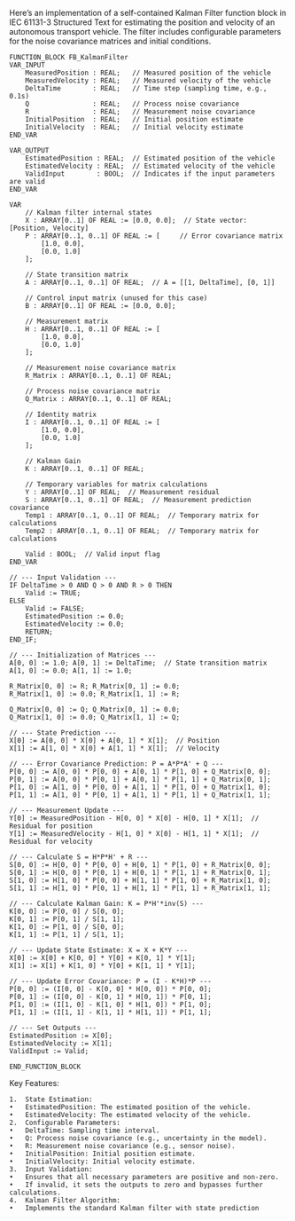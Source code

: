Here’s an implementation of a self-contained Kalman Filter function block in IEC 61131-3 Structured Text for estimating the position and velocity of an autonomous transport vehicle. The filter includes configurable parameters for the noise covariance matrices and initial conditions.

```
FUNCTION_BLOCK FB_KalmanFilter
VAR_INPUT
    MeasuredPosition : REAL;   // Measured position of the vehicle
    MeasuredVelocity : REAL;   // Measured velocity of the vehicle
    DeltaTime        : REAL;   // Time step (sampling time, e.g., 0.1s)
    Q                : REAL;   // Process noise covariance
    R                : REAL;   // Measurement noise covariance
    InitialPosition  : REAL;   // Initial position estimate
    InitialVelocity  : REAL;   // Initial velocity estimate
END_VAR

VAR_OUTPUT
    EstimatedPosition : REAL;  // Estimated position of the vehicle
    EstimatedVelocity : REAL;  // Estimated velocity of the vehicle
    ValidInput        : BOOL;  // Indicates if the input parameters are valid
END_VAR

VAR
    // Kalman filter internal states
    X : ARRAY[0..1] OF REAL := [0.0, 0.0];  // State vector: [Position, Velocity]
    P : ARRAY[0..1, 0..1] OF REAL := [     // Error covariance matrix
        [1.0, 0.0],
        [0.0, 1.0]
    ];

    // State transition matrix
    A : ARRAY[0..1, 0..1] OF REAL;  // A = [[1, DeltaTime], [0, 1]]

    // Control input matrix (unused for this case)
    B : ARRAY[0..1] OF REAL := [0.0, 0.0];

    // Measurement matrix
    H : ARRAY[0..1, 0..1] OF REAL := [
        [1.0, 0.0],
        [0.0, 1.0]
    ];

    // Measurement noise covariance matrix
    R_Matrix : ARRAY[0..1, 0..1] OF REAL;

    // Process noise covariance matrix
    Q_Matrix : ARRAY[0..1, 0..1] OF REAL;

    // Identity matrix
    I : ARRAY[0..1, 0..1] OF REAL := [
        [1.0, 0.0],
        [0.0, 1.0]
    ];

    // Kalman Gain
    K : ARRAY[0..1, 0..1] OF REAL;

    // Temporary variables for matrix calculations
    Y : ARRAY[0..1] OF REAL;  // Measurement residual
    S : ARRAY[0..1, 0..1] OF REAL;  // Measurement prediction covariance
    Temp1 : ARRAY[0..1, 0..1] OF REAL;  // Temporary matrix for calculations
    Temp2 : ARRAY[0..1, 0..1] OF REAL;  // Temporary matrix for calculations

    Valid : BOOL;  // Valid input flag
END_VAR

// --- Input Validation ---
IF DeltaTime > 0 AND Q > 0 AND R > 0 THEN
    Valid := TRUE;
ELSE
    Valid := FALSE;
    EstimatedPosition := 0.0;
    EstimatedVelocity := 0.0;
    RETURN;
END_IF;

// --- Initialization of Matrices ---
A[0, 0] := 1.0; A[0, 1] := DeltaTime;  // State transition matrix
A[1, 0] := 0.0; A[1, 1] := 1.0;

R_Matrix[0, 0] := R; R_Matrix[0, 1] := 0.0;
R_Matrix[1, 0] := 0.0; R_Matrix[1, 1] := R;

Q_Matrix[0, 0] := Q; Q_Matrix[0, 1] := 0.0;
Q_Matrix[1, 0] := 0.0; Q_Matrix[1, 1] := Q;

// --- State Prediction ---
X[0] := A[0, 0] * X[0] + A[0, 1] * X[1];  // Position
X[1] := A[1, 0] * X[0] + A[1, 1] * X[1];  // Velocity

// --- Error Covariance Prediction: P = A*P*A' + Q ---
P[0, 0] := A[0, 0] * P[0, 0] + A[0, 1] * P[1, 0] + Q_Matrix[0, 0];
P[0, 1] := A[0, 0] * P[0, 1] + A[0, 1] * P[1, 1] + Q_Matrix[0, 1];
P[1, 0] := A[1, 0] * P[0, 0] + A[1, 1] * P[1, 0] + Q_Matrix[1, 0];
P[1, 1] := A[1, 0] * P[0, 1] + A[1, 1] * P[1, 1] + Q_Matrix[1, 1];

// --- Measurement Update ---
Y[0] := MeasuredPosition - H[0, 0] * X[0] - H[0, 1] * X[1];  // Residual for position
Y[1] := MeasuredVelocity - H[1, 0] * X[0] - H[1, 1] * X[1];  // Residual for velocity

// --- Calculate S = H*P*H' + R ---
S[0, 0] := H[0, 0] * P[0, 0] + H[0, 1] * P[1, 0] + R_Matrix[0, 0];
S[0, 1] := H[0, 0] * P[0, 1] + H[0, 1] * P[1, 1] + R_Matrix[0, 1];
S[1, 0] := H[1, 0] * P[0, 0] + H[1, 1] * P[1, 0] + R_Matrix[1, 0];
S[1, 1] := H[1, 0] * P[0, 1] + H[1, 1] * P[1, 1] + R_Matrix[1, 1];

// --- Calculate Kalman Gain: K = P*H'*inv(S) ---
K[0, 0] := P[0, 0] / S[0, 0];
K[0, 1] := P[0, 1] / S[1, 1];
K[1, 0] := P[1, 0] / S[0, 0];
K[1, 1] := P[1, 1] / S[1, 1];

// --- Update State Estimate: X = X + K*Y ---
X[0] := X[0] + K[0, 0] * Y[0] + K[0, 1] * Y[1];
X[1] := X[1] + K[1, 0] * Y[0] + K[1, 1] * Y[1];

// --- Update Error Covariance: P = (I - K*H)*P ---
P[0, 0] := (I[0, 0] - K[0, 0] * H[0, 0]) * P[0, 0];
P[0, 1] := (I[0, 0] - K[0, 1] * H[0, 1]) * P[0, 1];
P[1, 0] := (I[1, 0] - K[1, 0] * H[1, 0]) * P[1, 0];
P[1, 1] := (I[1, 1] - K[1, 1] * H[1, 1]) * P[1, 1];

// --- Set Outputs ---
EstimatedPosition := X[0];
EstimatedVelocity := X[1];
ValidInput := Valid;

END_FUNCTION_BLOCK
```

Key Features:

	1.	State Estimation:
	•	EstimatedPosition: The estimated position of the vehicle.
	•	EstimatedVelocity: The estimated velocity of the vehicle.
	2.	Configurable Parameters:
	•	DeltaTime: Sampling time interval.
	•	Q: Process noise covariance (e.g., uncertainty in the model).
	•	R: Measurement noise covariance (e.g., sensor noise).
	•	InitialPosition: Initial position estimate.
	•	InitialVelocity: Initial velocity estimate.
	3.	Input Validation:
	•	Ensures that all necessary parameters are positive and non-zero.
	•	If invalid, it sets the outputs to zero and bypasses further calculations.
	4.	Kalman Filter Algorithm:
	•	Implements the standard Kalman filter with state prediction
